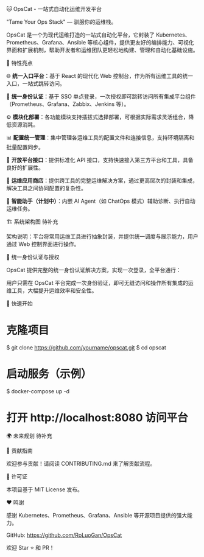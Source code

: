 🐱 OpsCat - 一站式自动化运维开发平台

"Tame Your Ops Stack" — 驯服你的运维栈。

OpsCat 是一个为现代运维打造的一站式自动化平台，它封装了 Kubernetes、Prometheus、Grafana、Ansible 等核心组件，提供更友好的编排能力、可视化界面和扩展机制，帮助开发者和运维团队更轻松地构建、管理和自动化基础设施。

🚀 特性亮点

🌐 **统一入口平台**：基于 React 的现代化 Web 控制台，作为所有运维工具的统一入口，一站式跳转访问。

🔐 **统一身份认证**：基于 SSO 单点登录，一次授权即可跳转访问所有集成平台组件（Prometheus、Grafana、Zabbix、Jenkins 等）。

⚙️ **模块化部署**：各功能模块支持插拔式选择部署，可根据实际需求灵活组合，降低资源消耗。

📊 **配置统一管理**：集中管理各运维工具的配置文件和连接信息，支持环境隔离和批量配置同步。

🔌 **开放平台接口**：提供标准化 API 接口，支持快速接入第三方平台和工具，具备良好的扩展性。

🧩 **运维应用商店**：提供跨工具的完整运维解决方案，通过更高层次的封装和集成，解决工具之间协同配置的复杂性。

🧠 **智能助手（计划中）**：内嵌 AI Agent（如 ChatOps 模式）辅助诊断、执行自动运维任务。

🏗️ 系统架构图
待补充

架构说明：平台将常用运维工具进行抽象封装，并提供统一调度与展示能力，用户通过 Web 控制界面进行操作。

🔑 统一身份认证与授权

OpsCat 提供完整的统一身份认证解决方案，实现一次登录，全平台通行：

用户只需在 OpsCat 平台完成一次身份验证，即可无缝访问和操作所有集成的运维工具，大幅提升运维效率和安全性。

🔧 快速开始

# 克隆项目
$ git clone https://github.com/yourname/opscat.git
$ cd opscat

# 启动服务（示例）
$ docker-compose up -d

# 打开 http://localhost:8080 访问平台


🌍 未来规划
待补充


🤝 贡献指南

欢迎参与贡献！请阅读 CONTRIBUTING.md 来了解贡献流程。

📄 许可证

本项目基于 MIT License 发布。

❤️ 鸣谢

感谢 Kubernetes、Prometheus、Grafana、Ansible 等开源项目提供的强大能力。

GitHub: https://github.com/RoLuoGan/OpsCat

欢迎 Star ⭐ 和 PR！